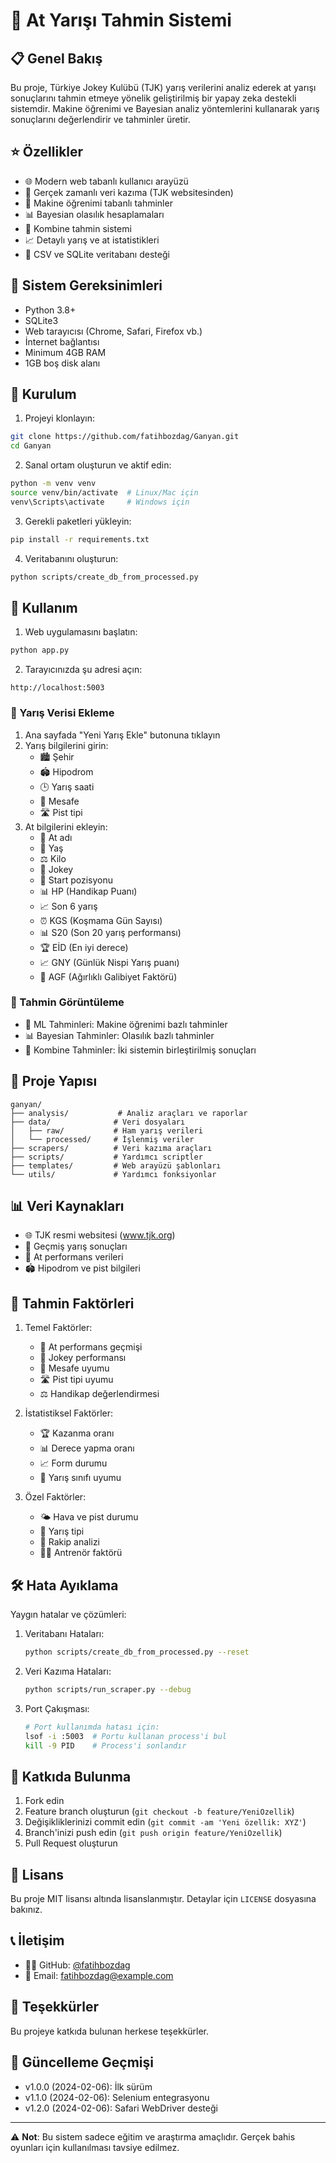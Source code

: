 # 🏇 At Yarışı Tahmin Sistemi

## 📋 Genel Bakış
Bu proje, Türkiye Jokey Kulübü (TJK) yarış verilerini analiz ederek at yarışı sonuçlarını tahmin etmeye yönelik geliştirilmiş bir yapay zeka destekli sistemdir. Makine öğrenimi ve Bayesian analiz yöntemlerini kullanarak yarış sonuçlarını değerlendirir ve tahminler üretir.

## ⭐️ Özellikler
- 🌐 Modern web tabanlı kullanıcı arayüzü
- 🔄 Gerçek zamanlı veri kazıma (TJK websitesinden)
- 🤖 Makine öğrenimi tabanlı tahminler
- 📊 Bayesian olasılık hesaplamaları
- 🎯 Kombine tahmin sistemi
- 📈 Detaylı yarış ve at istatistikleri
- 💾 CSV ve SQLite veritabanı desteği

## 🔧 Sistem Gereksinimleri
- Python 3.8+
- SQLite3
- Web tarayıcısı (Chrome, Safari, Firefox vb.)
- İnternet bağlantısı
- Minimum 4GB RAM
- 1GB boş disk alanı

## 🚀 Kurulum
1. Projeyi klonlayın:
```bash
git clone https://github.com/fatihbozdag/Ganyan.git
cd Ganyan
```

2. Sanal ortam oluşturun ve aktif edin:
```bash
python -m venv venv
source venv/bin/activate  # Linux/Mac için
venv\Scripts\activate     # Windows için
```

3. Gerekli paketleri yükleyin:
```bash
pip install -r requirements.txt
```

4. Veritabanını oluşturun:
```bash
python scripts/create_db_from_processed.py
```

## 📱 Kullanım
1. Web uygulamasını başlatın:
```bash
python app.py
```

2. Tarayıcınızda şu adresi açın:
```
http://localhost:5003
```

### 🎲 Yarış Verisi Ekleme
1. Ana sayfada "Yeni Yarış Ekle" butonuna tıklayın
2. Yarış bilgilerini girin:
   - 🏙 Şehir
   - 🏟 Hipodrom
   - 🕒 Yarış saati
   - 📏 Mesafe
   - 🛣 Pist tipi
3. At bilgilerini ekleyin:
   - 🐎 At adı
   - 📅 Yaş
   - ⚖️ Kilo
   - 🏇 Jokey
   - 🎯 Start pozisyonu
   - 📊 HP (Handikap Puanı)
   - 📈 Son 6 yarış
   - ⏰ KGS (Koşmama Gün Sayısı)
   - 📊 S20 (Son 20 yarış performansı)
   - 🏆 EİD (En iyi derece)
   - 📈 GNY (Günlük Nispi Yarış puanı)
   - 🎯 AGF (Ağırlıklı Galibiyet Faktörü)

### 🔮 Tahmin Görüntüleme
- 🤖 ML Tahminleri: Makine öğrenimi bazlı tahminler
- 📊 Bayesian Tahminler: Olasılık bazlı tahminler
- 🎯 Kombine Tahminler: İki sistemin birleştirilmiş sonuçları

## 📁 Proje Yapısı
```
ganyan/
├── analysis/           # Analiz araçları ve raporlar
├── data/              # Veri dosyaları
│   ├── raw/           # Ham yarış verileri
│   └── processed/     # İşlenmiş veriler
├── scrapers/          # Veri kazıma araçları
├── scripts/           # Yardımcı scriptler
├── templates/         # Web arayüzü şablonları
└── utils/             # Yardımcı fonksiyonlar
```

## 📊 Veri Kaynakları
- 🌐 TJK resmi websitesi (www.tjk.org)
- 📜 Geçmiş yarış sonuçları
- 🐎 At performans verileri
- 🏟 Hipodrom ve pist bilgileri

## 🎯 Tahmin Faktörleri
1. Temel Faktörler:
   - 🐎 At performans geçmişi
   - 🏇 Jokey performansı
   - 📏 Mesafe uyumu
   - 🛣 Pist tipi uyumu
   - ⚖️ Handikap değerlendirmesi

2. İstatistiksel Faktörler:
   - 🏆 Kazanma oranı
   - 📊 Derece yapma oranı
   - 📈 Form durumu
   - 🎯 Yarış sınıfı uyumu

3. Özel Faktörler:
   - 🌤 Hava ve pist durumu
   - 🎲 Yarış tipi
   - 🏇 Rakip analizi
   - 👨‍🏫 Antrenör faktörü

## 🛠 Hata Ayıklama
Yaygın hatalar ve çözümleri:
1. Veritabanı Hataları:
   ```bash
   python scripts/create_db_from_processed.py --reset
   ```

2. Veri Kazıma Hataları:
   ```bash
   python scripts/run_scraper.py --debug
   ```

3. Port Çakışması:
   ```bash
   # Port kullanımda hatası için:
   lsof -i :5003  # Portu kullanan process'i bul
   kill -9 PID    # Process'i sonlandır
   ```

## 🤝 Katkıda Bulunma
1. Fork edin
2. Feature branch oluşturun (`git checkout -b feature/YeniOzellik`)
3. Değişikliklerinizi commit edin (`git commit -am 'Yeni özellik: XYZ'`)
4. Branch'inizi push edin (`git push origin feature/YeniOzellik`)
5. Pull Request oluşturun

## 📄 Lisans
Bu proje MIT lisansı altında lisanslanmıştır. Detaylar için `LICENSE` dosyasına bakınız.

## 📞 İletişim
- 👨‍💻 GitHub: [@fatihbozdag](https://github.com/fatihbozdag)
- 📧 Email: [fatihbozdag@example.com](mailto:fatihbozdag@example.com)

## 🙏 Teşekkürler
Bu projeye katkıda bulunan herkese teşekkürler.

## 🔄 Güncelleme Geçmişi
- v1.0.0 (2024-02-06): İlk sürüm
- v1.1.0 (2024-02-06): Selenium entegrasyonu
- v1.2.0 (2024-02-06): Safari WebDriver desteği

---
⚠️ **Not**: Bu sistem sadece eğitim ve araştırma amaçlıdır. Gerçek bahis oyunları için kullanılması tavsiye edilmez.